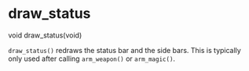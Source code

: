 # draw_status

<Prototype>void draw_status(void)</Prototype>

`draw_status()` redraws the status bar and the side bars. This is typically only used after calling `arm_weapon()` or `arm_magic()`.
